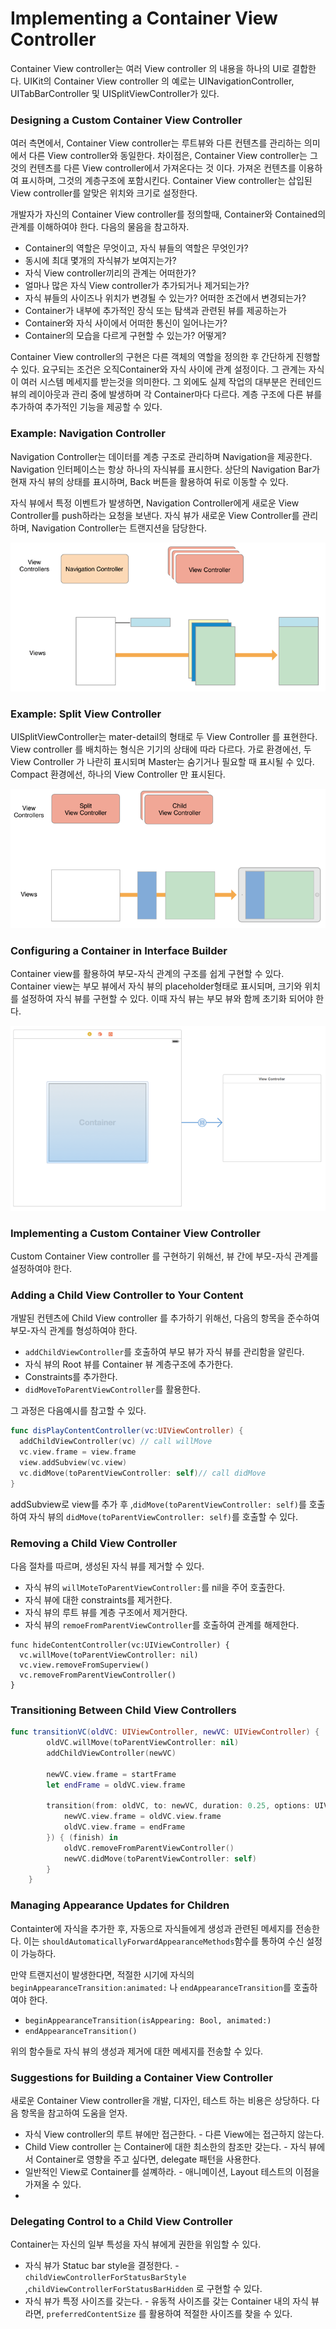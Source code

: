 # Implementing a Container View Controller

Container View controller는 여러 View controller 의 내용을 하나의 UI로 결합한다. UIKit의 Container View controller 의 예로는 UINavigationController, UITabBarController 및 UISplitViewController가 있다.



### Designing a Custom Container View Controller

여러 측면에서, Container View controller는 루트뷰와 다른 컨텐츠를 관리하는 의미에서 다른  View controller와 동일한다. 차이점은, Container View controller는 그것의 컨텐츠를 다른  View controller에서 가져온다는 것 이다.  가져온 컨텐츠를 이용하여 표시하며, 그것의 계층구조에 포함시킨다. Container View controller는 삽입된  View controller를 알맞은 위치와 크기로 설정한다.



개발자가 자신의 Container View controller를 정의할때, Container와 Contained의 관계를 이해하여야 한다. 다음의 물음을 참고하자.

- Container의 역할은 무엇이고, 자식 뷰들의 역할은 무엇인가?
- 동시에 최대 몇개의 자식뷰가 보여지는가?
- 자식 View controller끼리의 관계는 어떠한가?
- 얼마나 많은 자식 View controller가 추가되거나 제거되는가?
- 자식 뷰들의 사이즈나 위치가 변경될 수 있는가? 어떠한 조건에서 변경되는가?
- Container가 내부에 추가적인 장식 또는 탐색과 관련된 뷰를 제공하는가
- Container와 자식 사이에서 어떠한 통신이 일어나는가? 
- Container의 모습을 다르게 구현할 수 있는가? 어떻게?

Container View controller의 구현은 다른 객체의 역할을 정의한 후 간단하게 진행할 수 있다. 요구되는 조건은 오직Container와 자식 사이에 관계 설정이다. 그 관계는 자식이 여러 시스템 메세지를 받는것을 의미한다. 그 외에도 실제 작업의 대부분은 컨테인드 뷰의 레이아웃과 관리 중에 발생하며 각 Container마다 다르다.  계층 구조에 다른 뷰를 추가하여 추가적인 기능을 제공할 수 있다.



### Example: Navigation Controller

Navigation Controller는 데이터를 계층 구조로 관리하며 Navigation을 제공한다. Navigation 인터페이스는 항상 하나의 자식뷰를 표시한다. 상단의 Navigation Bar가 현재 자식 뷰의 상태를 표시하며, Back 버튼을 활용하여 뒤로 이동할 수 있다. 

자식 뷰에서 특정 이벤트가 발생하면, Navigation Controller에게 새로운 View Controller를 push하라는 요청을 보낸다. 자식 뷰가 새로운 View Controller를 관리하며, Navigation Controller는 트랜지션을 담당한다. 

![2-1](./resource/2-1.png)

### Example: Split View Controller

UISplitViewController는  mater-detail의 형태로 두 View Controller 를 표현한다. View controller 를 배치하는 형식은 기기의 상태에 따라 다르다.  가로 환경에선, 두 View Controller 가 나란히 표시되며 Master는 숨기거나 필요할 때 표시될 수 있다. Compact 환경에선, 하나의 View Controller 만 표시된다.

![2-2](./resource/2-2.png)

### Configuring a Container in Interface Builder

 Container view를 활용하여 부모-자식 관계의 구조를 쉽게 구현할 수 있다. Container view는 부모 뷰에서 자식 뷰의 placeholder형태로 표시되며, 크기와 위치를 설정하여 자식 뷰를 구현할 수 있다. 이때 자식 뷰는 부모 뷰와 함께 초기화 되어야 한다.

![2-3](./resource/2-3.png)

### Implementing a Custom Container View Controller

Custom Container View controller 를 구현하기 위해선, 뷰 간에 부모-자식 관계를 설정하여야 한다.



### Adding a Child View Controller to Your Content

개발된 컨텐츠에 Child View controller 를 추가하기 위해선, 다음의 항목을 준수하여 부모-자식 관계를 형성하여야 한다.

- `addChildViewController`를 호출하여 부모 뷰가 자식 뷰를 관리함을 알린다.
- 자식 뷰의 Root 뷰를 Container 뷰 계층구조에 추가한다. 
- Constraints를 추가한다.
- `didMoveToParentViewController`를 활용한다.

그 과정은 다음예시를 참고할 수 있다.

```swift
func disPlayContentController(vc:UIViewController) {
  addChildViewController(vc) // call willMove
  vc.view.frame = view.frame
  view.addSubview(vc.view)
  vc.didMove(toParentViewController: self)// call didMove
}
```

addSubview로 view를 추가 후 ,`didMove(toParentViewController: self)`를 호출하여 자식 뷰의 `didMove(toParentViewController: self)`를 호출할 수 있다. 



### Removing a Child View Controller

다음 절차를 따르며, 생성된 자식 뷰를 제거할 수 있다.

- 자식 뷰의 `willMoteToParentViewController:`를 nil을 주어 호출한다.
- 자식 뷰에 대한 constraints를 제거한다.
- 자식 뷰의 루트 뷰를 계층 구조에서 제거한다.
- 자식 뷰의 `remoeFromParentViewController`를 호출하여 관계를 해제한다.

```swif
func hideContentController(vc:UIViewController) {
  vc.willMove(toParentViewController: nil)
  vc.view.removeFromSuperview()
  vc.removeFromParentViewController()
}
```



### Transitioning Between Child View Controllers

```swift
func transitionVC(oldVC: UIViewController, newVC: UIViewController) {
        oldVC.willMove(toParentViewController: nil)
        addChildViewController(newVC)
        
        newVC.view.frame = startFrame
        let endFrame = oldVC.view.frame
        
        transition(from: oldVC, to: newVC, duration: 0.25, options: UIViewAnimationOptions.curveLinear, animations: {
            newVC.view.frame = oldVC.view.frame
            oldVC.view.frame = endFrame
        }) { (finish) in
            oldVC.removeFromParentViewController()
            newVC.didMove(toParentViewController: self)
        }
    }
```



### Managing Appearance Updates for Children

Containter에 자식을 추가한 후, 자동으로 자식들에게 생성과 관련된 메세지를 전송한다. 이는 `shouldAutomaticallyForwardAppearanceMethods`함수를 통하여 수신 설정이 가능하다. 

만약 트랜지선이 발생한다면, 적절한 시기에 자식의 `beginAppearanceTransition:animated:` 나 `endAppearanceTransition`를 호출하여야 한다. 

- `beginAppearanceTransition(isAppearing: Bool, animated:)`
- `endAppearanceTransition()`

위의 함수들로 자식 뷰의 생성과  제거에 대한 메세지를 전송할 수 있다.



### Suggestions for Building a Container View Controller

새로운 Container View controller을 개발, 디자인, 테스트 하는 비용은 상당하다. 다음 항목을 참고하여 도움을 얻자.

- 자식 View controller의 루트 뷰에만 접근한다. - 다른 View에는 접근하지 않는다.
- Child View controller 는 Container에 대한 최소한의 참조만 갖는다. - 자식 뷰에서 Container로 영향을 주고 싶다면, delegate 패턴을 사용한다.
- 일반적인 View로 Container를 설꼐하라. - 애니메이션,  Layout 테스트의 이점을 가져올 수 있다.
- ​

### Delegating Control to a Child View Controller

Container는 자신의 일부 특성을 자식 뷰에게 권한을 위임할 수 있다.

- 자식 뷰가 Statuc bar style을 결정한다. - `childViewControllerForStatusBarStyle` ,`childViewControllerForStatusBarHidden` 로 구현할 수 있다.
- 자식 뷰가 특정 사이즈를 갖는다. - 유동적 사이즈를 갖는 Container 내의 자식 뷰라면, `preferredContentSize` 를 활용하여 적절한 사이즈를 찾을 수 있다.
